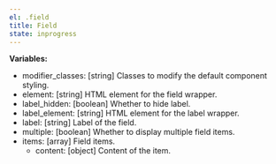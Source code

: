 ```yaml
---
el: .field
title: Field
state: inprogress
---
```


__Variables:__
* modifier_classes: [string] Classes to modify the default component styling.
* element: [string] HTML element for the field wrapper.
* label_hidden: [boolean] Whether to hide label.
* label_element: [string] HTML element for the label wrapper.
* label: [string] Label of the field.
* multiple: [boolean] Whether to display multiple field items.
* items: [array] Field items.
  * content: [object] Content of the item.
